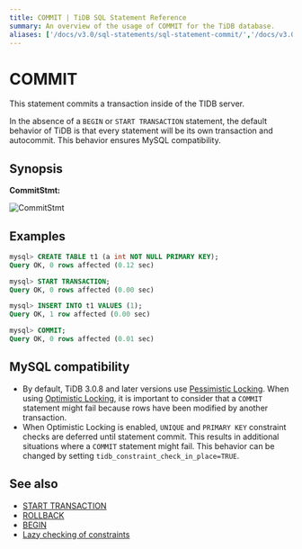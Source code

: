```yaml
---
title: COMMIT | TiDB SQL Statement Reference
summary: An overview of the usage of COMMIT for the TiDB database.
aliases: ['/docs/v3.0/sql-statements/sql-statement-commit/','/docs/v3.0/reference/sql/statements/commit/']
---
```


# COMMIT

This statement commits a transaction inside of the TIDB server.

In the absence of a `BEGIN` or `START TRANSACTION` statement, the default behavior of TiDB is that every statement will be its own transaction and autocommit. This behavior ensures MySQL compatibility.

## Synopsis

**CommitStmt:**

![CommitStmt](https://download.pingcap.com/images/docs/sqlgram/CommitStmt.png)

## Examples

```sql
mysql> CREATE TABLE t1 (a int NOT NULL PRIMARY KEY);
Query OK, 0 rows affected (0.12 sec)

mysql> START TRANSACTION;
Query OK, 0 rows affected (0.00 sec)

mysql> INSERT INTO t1 VALUES (1);
Query OK, 1 row affected (0.00 sec)

mysql> COMMIT;
Query OK, 0 rows affected (0.01 sec)
```

## MySQL compatibility

* By default, TiDB 3.0.8 and later versions use [Pessimistic Locking](/pessimistic-transaction.md). When using [Optimistic Locking](/optimistic-transaction.md), it is important to consider that a `COMMIT` statement might fail because rows have been modified by another transaction.
* When Optimistic Locking is enabled, `UNIQUE` and `PRIMARY KEY` constraint checks are deferred until statement commit. This results in additional situations where a `COMMIT` statement might fail. This behavior can be changed by setting `tidb_constraint_check_in_place=TRUE`.

## See also

* [START TRANSACTION](/sql-statements/sql-statement-start-transaction.md)
* [ROLLBACK](/sql-statements/sql-statement-rollback.md)
* [BEGIN](/sql-statements/sql-statement-begin.md)
* [Lazy checking of constraints](/transaction-overview.md#lazy-check-of-constraints)
